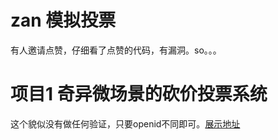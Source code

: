 # zan 模拟投票

有人邀请点赞，仔细看了点赞的代码，有漏洞。so。。。

# 项目1 奇异微场景的砍价投票系统  
这个貌似没有做任何验证，只要openid不同即可。[展示地址](http://chenxing.coding.me/zan/zan1.html)
